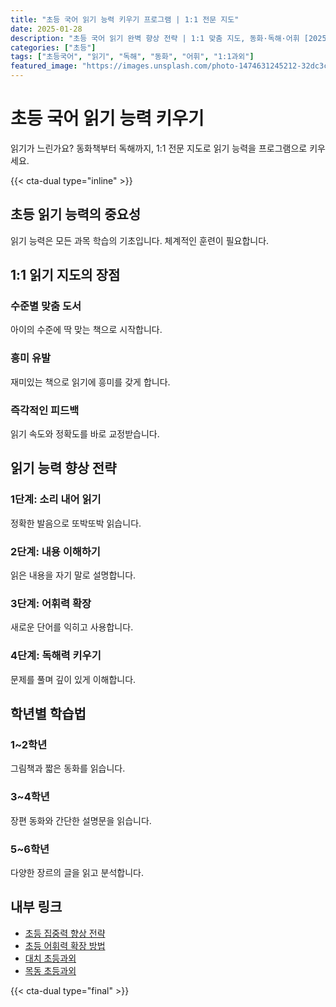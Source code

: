 ```yaml
---
title: "초등 국어 읽기 능력 키우기 프로그램 | 1:1 전문 지도"
date: 2025-01-28
description: "초등 국어 읽기 완벽 향상 전략 | 1:1 맞춤 지도, 동화·독해·어휘 [2025년]"
categories: ["초등"]
tags: ["초등국어", "읽기", "독해", "동화", "어휘", "1:1과외"]
featured_image: "https://images.unsplash.com/photo-1474631245212-32dc3c8310c6?w=1200&h=630&fit=crop"
---
```


# 초등 국어 읽기 능력 키우기

읽기가 느린가요? 동화책부터 독해까지, 1:1 전문 지도로 읽기 능력을 프로그램으로 키우세요.

{{< cta-dual type="inline" >}}

## 초등 읽기 능력의 중요성

읽기 능력은 모든 과목 학습의 기초입니다. 체계적인 훈련이 필요합니다.

## 1:1 읽기 지도의 장점

### 수준별 맞춤 도서
아이의 수준에 딱 맞는 책으로 시작합니다.

### 흥미 유발
재미있는 책으로 읽기에 흥미를 갖게 합니다.

### 즉각적인 피드백
읽기 속도와 정확도를 바로 교정받습니다.

## 읽기 능력 향상 전략

### 1단계: 소리 내어 읽기
정확한 발음으로 또박또박 읽습니다.

### 2단계: 내용 이해하기
읽은 내용을 자기 말로 설명합니다.

### 3단계: 어휘력 확장
새로운 단어를 익히고 사용합니다.

### 4단계: 독해력 키우기
문제를 풀며 깊이 있게 이해합니다.

## 학년별 학습법

### 1~2학년
그림책과 짧은 동화를 읽습니다.

### 3~4학년
장편 동화와 간단한 설명문을 읽습니다.

### 5~6학년
다양한 장르의 글을 읽고 분석합니다.

## 내부 링크
- [초등 집중력 향상 전략](../../elementary/elementary-concentration/)
- [초등 어휘력 확장 방법](../../elementary/elementary-vocabulary/)
- [대치 초등과외](../../local/daechi-elementary/)
- [목동 초등과외](../../local/mokdong-elementary/)

{{< cta-dual type="final" >}}
